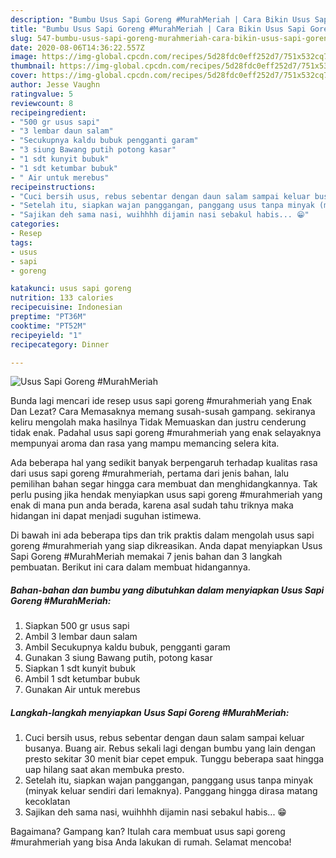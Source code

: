 ```yaml
---
description: "Bumbu Usus Sapi Goreng #MurahMeriah | Cara Bikin Usus Sapi Goreng #MurahMeriah Yang Enak dan Simpel"
title: "Bumbu Usus Sapi Goreng #MurahMeriah | Cara Bikin Usus Sapi Goreng #MurahMeriah Yang Enak dan Simpel"
slug: 547-bumbu-usus-sapi-goreng-murahmeriah-cara-bikin-usus-sapi-goreng-murahmeriah-yang-enak-dan-simpel
date: 2020-08-06T14:36:22.557Z
image: https://img-global.cpcdn.com/recipes/5d28fdc0eff252d7/751x532cq70/usus-sapi-goreng-murahmeriah-foto-resep-utama.jpg
thumbnail: https://img-global.cpcdn.com/recipes/5d28fdc0eff252d7/751x532cq70/usus-sapi-goreng-murahmeriah-foto-resep-utama.jpg
cover: https://img-global.cpcdn.com/recipes/5d28fdc0eff252d7/751x532cq70/usus-sapi-goreng-murahmeriah-foto-resep-utama.jpg
author: Jesse Vaughn
ratingvalue: 5
reviewcount: 8
recipeingredient:
- "500 gr usus sapi"
- "3 lembar daun salam"
- "Secukupnya kaldu bubuk pengganti garam"
- "3 siung Bawang putih potong kasar"
- "1 sdt kunyit bubuk"
- "1 sdt ketumbar bubuk"
- " Air untuk merebus"
recipeinstructions:
- "Cuci bersih usus, rebus sebentar dengan daun salam sampai keluar busanya. Buang air. Rebus sekali lagi dengan bumbu yang lain dengan presto sekitar 30 menit biar cepet empuk. Tunggu beberapa saat hingga uap hilang saat akan membuka presto."
- "Setelah itu, siapkan wajan panggangan, panggang usus tanpa minyak (minyak keluar sendiri dari lemaknya). Panggang hingga dirasa matang kecoklatan"
- "Sajikan deh sama nasi, wuihhhh dijamin nasi sebakul habis... 😁"
categories:
- Resep
tags:
- usus
- sapi
- goreng

katakunci: usus sapi goreng 
nutrition: 133 calories
recipecuisine: Indonesian
preptime: "PT36M"
cooktime: "PT52M"
recipeyield: "1"
recipecategory: Dinner

---
```



![Usus Sapi Goreng #MurahMeriah](https://img-global.cpcdn.com/recipes/5d28fdc0eff252d7/751x532cq70/usus-sapi-goreng-murahmeriah-foto-resep-utama.jpg)

Bunda lagi mencari ide resep usus sapi goreng #murahmeriah yang Enak Dan Lezat? Cara Memasaknya memang susah-susah gampang. sekiranya keliru mengolah maka hasilnya Tidak Memuaskan dan justru cenderung tidak enak. Padahal usus sapi goreng #murahmeriah yang enak selayaknya mempunyai aroma dan rasa yang mampu memancing selera kita.



Ada beberapa hal yang sedikit banyak berpengaruh terhadap kualitas rasa dari usus sapi goreng #murahmeriah, pertama dari jenis bahan, lalu pemilihan bahan segar hingga cara membuat dan menghidangkannya. Tak perlu pusing jika hendak menyiapkan usus sapi goreng #murahmeriah yang enak di mana pun anda berada, karena asal sudah tahu triknya maka hidangan ini dapat menjadi suguhan istimewa.


Di bawah ini ada beberapa tips dan trik praktis dalam mengolah usus sapi goreng #murahmeriah yang siap dikreasikan. Anda dapat menyiapkan Usus Sapi Goreng #MurahMeriah memakai 7 jenis bahan dan 3 langkah pembuatan. Berikut ini cara dalam membuat hidangannya.

<!--inarticleads1-->

##### Bahan-bahan dan bumbu yang dibutuhkan dalam menyiapkan Usus Sapi Goreng #MurahMeriah:

1. Siapkan 500 gr usus sapi
1. Ambil 3 lembar daun salam
1. Ambil Secukupnya kaldu bubuk, pengganti garam
1. Gunakan 3 siung Bawang putih, potong kasar
1. Siapkan 1 sdt kunyit bubuk
1. Ambil 1 sdt ketumbar bubuk
1. Gunakan  Air untuk merebus




<!--inarticleads2-->

##### Langkah-langkah menyiapkan Usus Sapi Goreng #MurahMeriah:

1. Cuci bersih usus, rebus sebentar dengan daun salam sampai keluar busanya. Buang air. Rebus sekali lagi dengan bumbu yang lain dengan presto sekitar 30 menit biar cepet empuk. Tunggu beberapa saat hingga uap hilang saat akan membuka presto.
1. Setelah itu, siapkan wajan panggangan, panggang usus tanpa minyak (minyak keluar sendiri dari lemaknya). Panggang hingga dirasa matang kecoklatan
1. Sajikan deh sama nasi, wuihhhh dijamin nasi sebakul habis... 😁




Bagaimana? Gampang kan? Itulah cara membuat usus sapi goreng #murahmeriah yang bisa Anda lakukan di rumah. Selamat mencoba!
